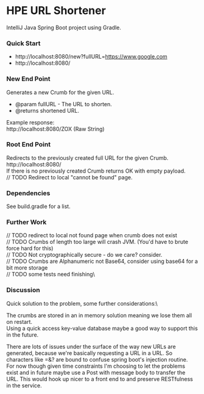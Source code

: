 # HPE URL Shortener
IntelliJ Java Spring Boot project using Gradle.


### Quick Start 
* http://localhost:8080/new?fullURL=https://www.google.com
* http://localhost:8080/<Crumb>

### New End Point
Generates a new Crumb for the given URL.
* @param fullURL - The URL to shorten.
* @returns shortened URL.

Example response:\
http://localhost:8080/ZOX (Raw String)

### Root End Point
Redirects to the previously created full URL for the given Crumb.\
http://localhost:8080/<Crumb>\
If there is no previously created Crumb returns OK with empty payload.\
// TODO Redirect to local "cannot be found" page.

### Dependencies
See build.gradle for a list.

### Further Work
// TODO redirect to local not found page when crumb does not exist\
// TODO Crumbs of length too large will crash JVM. (You'd have to brute force hard for this)\
// TODO Not cryptographically secure - do we care? consider.\
// TODO Crumbs are Alphanumeric not Base64, consider using base64 for a bit more storage\
// TODO some tests need finishing\

### Discussion
Quick solution to the problem, some further considerations:\

The crumbs are stored in an in memory solution meaning we lose them all on restart.\
Using a quick access key-value database maybe a good way to support this in the future.

There are lots of issues under the surface of the way new URLs are generated,
because we're basically requesting a URL in a URL. So characters like =&? are bound to confuse
spring boot's injection routine.\
For now though given time constraints I'm choosing to let
the problems exist and in future maybe use a Post with message body to transfer the URL. 
This would hook up nicer to a front end to and preserve RESTfulness in the service.